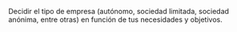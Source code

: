 Decidir el tipo de empresa (autónomo, sociedad limitada, sociedad anónima, entre otras) en función de tus necesidades y objetivos.
